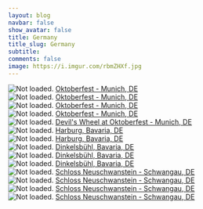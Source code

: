 ```yaml
---
layout: blog
navbar: false
show_avatar: false
title: Germany
title_slug: Germany
subtitle: 
comments: false
image: https://i.imgur.com/rbmZHXf.jpg
---
```


<div class="img-container">
  <img src="https://i.imgur.com/9tN5MCE.jpg" alt="Not loaded." class="center-block">
  <a href="https://www.google.com/maps/search/?api=1&query=48.1347167,11.5482306" target="_blank">
    <span class="img-caption-corner" style="display: inline;">Oktoberfest - Munich, DE</span>
  </a>  
</div> 


<div class="img-container">
  <img src="https://i.imgur.com/hjH80Um.jpg" alt="Not loaded." class="center-block">
  <a href="https://www.google.com/maps/search/?api=1&query=48.1338583,11.5482944" target="_blank">
    <span class="img-caption-corner" style="display: inline;">Oktoberfest - Munich, DE</span>
  </a>  
</div> 


<div class="img-container">
  <img src="https://i.imgur.com/n674ZI9.jpg" alt="Not loaded." class="center-block">
  <a href="https://www.google.com/maps/search/?api=1&query=48.1338583,11.5482944" target="_blank">
    <span class="img-caption-corner" style="display: inline;">Oktoberfest - Munich, DE</span>
  </a>  
</div> 


<div class="img-container">
  <img src="https://i.imgur.com/VIvXAj2.jpg" alt="Not loaded." class="center-block">
  <a href="https://www.google.com/maps/search/?api=1&query=48.1338833,11.5483472" target="_blank">
    <span class="img-caption-corner" style="display: inline;">Oktoberfest - Munich, DE</span>
  </a>  
</div> 


<div class="img-container">
  <img src="https://i.imgur.com/9prLnsU.jpg" alt="Not loaded." class="center-block">
  <a href="https://www.google.com/maps/search/?api=1&query=48.1309778,11.5509917" target="_blank">
    <span class="img-caption-corner" style="display: inline;">Devil&#x27;s Wheel at Oktoberfest - Munich, DE</span>
  </a>  
</div> 


<div class="img-container">
  <img src="https://i.imgur.com/zQsJmow.jpg" alt="Not loaded." class="center-block">
  <a href="https://www.google.com/maps/search/?api=1&query=48.9754703,10.4487768" target="_blank">
    <span class="img-caption-corner" style="display: inline;">Harburg, Bavaria, DE</span>
  </a>  
</div> 


<div class="img-container">
  <img src="https://i.imgur.com/a4zIqon.jpg" alt="Not loaded." class="center-block">
  <a href="https://www.google.com/maps/search/?api=1&query=48.9990475,10.4139560" target="_blank">
    <span class="img-caption-corner" style="display: inline;">Harburg, Bavaria, DE</span>
  </a>  
</div> 


<div class="img-container">
  <img src="https://i.imgur.com/rbmZHXf.jpg" alt="Not loaded." class="center-block">
  <a href="https://www.google.com/maps/search/?api=1&query=49.0794049,10.2476204" target="_blank">
    <span class="img-caption-corner" style="display: inline;">Dinkelsbühl, Bavaria, DE</span>
  </a>  
</div> 


<div class="img-container">
  <img src="https://i.imgur.com/6MSbuhp.jpg" alt="Not loaded." class="center-block">
  <a href="https://www.google.com/maps/search/?api=1&query=49.0794049,10.2476204" target="_blank">
    <span class="img-caption-corner" style="display: inline;">Dinkelsbühl, Bavaria, DE</span>
  </a>  
</div> 


<div class="img-container">
  <img src="https://i.imgur.com/GZMh4uD.jpg" alt="Not loaded." class="center-block">
  <a href="https://www.google.com/maps/search/?api=1&query=49.0794049,10.2476204" target="_blank">
    <span class="img-caption-corner" style="display: inline;">Dinkelsbühl, Bavaria, DE</span>
  </a>  
</div> 


<div class="img-container">
  <img src="https://i.imgur.com/NzfXe68.jpg" alt="Not loaded." class="center-block">
  <a href="https://www.google.com/maps/search/?api=1&query=47.5575776,10.7476064" target="_blank">
    <span class="img-caption-corner" style="display: inline;">Schloss Neuschwanstein - Schwangau, DE</span>
  </a>  
</div> 


<div class="img-container">
  <img src="https://i.imgur.com/JGWmQxp.jpg" alt="Not loaded." class="center-block">
  <a href="https://www.google.com/maps/search/?api=1&query=47.5680667,10.7561261" target="_blank">
    <span class="img-caption-corner" style="display: inline;">Schloss Neuschwanstein - Schwangau, DE</span>
  </a>  
</div> 


<div class="img-container">
  <img src="https://i.imgur.com/lTtAoNU.jpg" alt="Not loaded." class="center-block">
  <a href="https://www.google.com/maps/search/?api=1&query=47.5681267,10.7561040" target="_blank">
    <span class="img-caption-corner" style="display: inline;">Schloss Neuschwanstein - Schwangau, DE</span>
  </a>  
</div> 


<div class="img-container">
  <img src="https://i.imgur.com/Lsao1nI.jpg" alt="Not loaded." class="center-block">
  <a href="https://www.google.com/maps/search/?api=1&query=47.6091325,10.7994259" target="_blank">
    <span class="img-caption-corner" style="display: inline;">Schloss Neuschwanstein - Schwangau, DE</span>
  </a>  
</div> 

